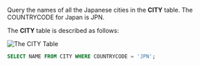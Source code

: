 Query the names of all the Japanese cities in the **CITY** table. The COUNTRYCODE for Japan is JPN.

The **CITY** table is described as follows:

![The CITY Table](https://s3.amazonaws.com/hr-challenge-images/8137/1449729804-f21d187d0f-CITY.jpg)

```sql
SELECT NAME FROM CITY WHERE COUNTRYCODE = 'JPN';
```